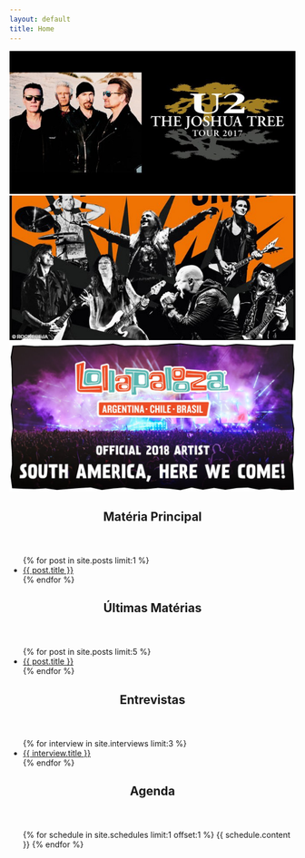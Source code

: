 ```yaml
---
layout: default
title: Home
---
```

<!-- Carousel -->
<div class="main-carousel">
  <div class="carousel-cell">
    <img class="" src="/assets/img/u2.jpg" alt="Show U2">
  </div>
  <div class="carousel-cell">
    <img class="" src="/assets/img/helloween.jpg" alt="Show Halloween">
  </div>
  <div class="carousel-cell">
    <img class="" src="/assets/img/lolla2018.jpg" alt="Lolla 2018">
  </div>
</div>

<div class="wrap-content">
  <!-- Aqui são as últimas matérias -->
  <section class="materias">
    <div class="card main-materia">
      <header>
        <h1>Matéria Principal</h1>
      </header>
      <ul>
        {% for post in site.posts limit:1 %}
          <li><a href="{{ post.url }}">{{ post.title }}</a></li>
        {% endfor %}
      </ul>
    </div>
    <div class="card last-materias">
      <header>
        <h1>Últimas Matérias</h1>
      </header>
      <ul>
        {% for post in site.posts limit:5 %}
          <li><a href="{{ post.url }}">{{ post.title }}</a></li>
        {% endfor %}
      </ul>
    </div>
    <div class="card interviews">
      <header>
        <h1>Entrevistas</h1>
      </header>
      <ul>
        {% for interview in site.interviews limit:3 %}
          <li><a href="{{ interview.url }}">{{ interview.title }}</a></li>
        {% endfor %}
      </ul>
    </div>
  </section>


  <!-- Aqui sempre vai vir o último post em aberto -->
  <section class="card schedule">
    <header>
      <h1>Agenda</h1>
    </header>
    <ul>
      {% for schedule in site.schedules limit:1 offset:1 %}
        {{ schedule.content }}
      {% endfor %}
    </ul>
  </section>
</div>
